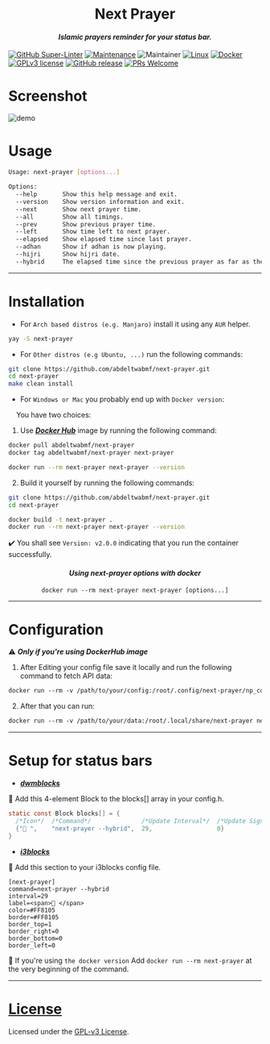 <h1 align="center" color="Magenta">Next Prayer</h1>

<h4 align="center"> <em>Islamic prayers reminder for your status bar.</em> </h4>

[![GitHub Super-Linter](https://github.com/abdeltwabmf/continuous-id/workflows/Lint%20Code%20Base/badge.svg)](https://github.com/marketplace/actions/super-linter)
[![Maintenance](https://img.shields.io/badge/Maintained%3F-yes-green.svg)](https://github.com/AbdeltwabMF/next-prayer/graphs/commit-activity)
![Maintainer](https://img.shields.io/badge/maintainer-Abdeltwabmf-blue)
[![Linux](https://svgshare.com/i/Zhy.svg)](https://svgshare.com/i/Zhy.svg)
[![Docker](https://badgen.net/badge/icon/docker?icon=docker&label)](https://https://docker.com/)
[![GPLv3 license](https://img.shields.io/badge/License-GPLv3-blue.svg)](http://perso.crans.org/besson/LICENSE.html)
[![GitHub release](https://img.shields.io/github/release/AbdeltwabMF/next-prayer.svg)](https://github.com/AbdeltwabMF/next-prayer/releases/)
[![PRs Welcome](https://img.shields.io/badge/PRs-welcome-brightgreen.svg?style=flat-square)](http://makeapullrequest.com)

# Screenshot
![demo](usage.png)

# Usage

```bash
Usage: next-prayer [options...]

Options:
  --help       Show this help message and exit.
  --version    Show version information and exit.
  --next       Show next prayer time.
  --all        Show all timings.
  --prev       Show previous prayer time.
  --left       Show time left to next prayer.
  --elapsed    Show elapsed time since last prayer.
  --adhan      Show if adhan is now playing.
  --hijri      Show hijri date.
  --hybrid     The elapsed time since the previous prayer as far as the elapsed time <= THRESHOLD.
```

---

# Installation

- For `Arch based distros (e.g. Manjaro)` install it using any `AUR` helper.

```bash
yay -S next-prayer
```

- For `Other distros (e.g Ubuntu, ...)` run the following commands:

```bash
git clone https://github.com/abdeltwabmf/next-prayer.git
cd next-prayer
make clean install
```

- For `Windows or Mac` you probably end up with `Docker version`: <br>

&nbsp; &nbsp; You have two choices:

1. Use [***Docker Hub***](https://hub.docker.com/r/abdeltwabmf/next-prayer) image by running the following command:

```bash
docker pull abdeltwabmf/next-prayer
docker tag abdeltwabmf/next-prayer next-prayer

docker run --rm next-prayer next-prayer --version
```

2. Build it yourself by running the following commands:

```bash
git clone https://github.com/abdeltwabmf/next-prayer.git
cd next-prayer

docker build -t next-prayer .
docker run --rm next-prayer next-prayer --version
```

:heavy_check_mark: You shall see `Version: v2.0.0` indicating that you run the container successfully. <br>

<h4 align="center"><em>Using next-prayer options with docker</em></h4>

<pre align="center"><code>docker run --rm next-prayer next-prayer [options...]</code></pre>

---

# Configuration

:warning: ***Only if you're using DockerHub image***

1. After Editing your config file save it locally and run the following command to fetch API data:

```dockerfile
docker run --rm -v /path/to/your/config:/root/.config/next-prayer/np_config.py -v /path/to/your/data:/root/.local/share/next-prayer next-prayer np_fetch.py
```

2. After that you can run:

```dockerfile
docker run --rm -v /path/to/your/data:/root/.local/share/next-prayer next-prayer next-prayer [options...]
```

---

# Setup for status bars

- [***dwmblocks***](https://github.com/torrinfail/dwmblocks)


:star2: Add this 4-element Block to the blocks[] array in your config.h.

``` c
static const Block blocks[] = {
  /*Icon*/  /*Command*/              /*Update Interval*/  /*Update Signal*/
  {"🕌 ",    "next-prayer --hybrid",  29,                  0}
}
```


- [***i3blocks***](https://github.com/vivien/i3blocks)


:star2: Add this section to your i3blocks config file.<br>

```code
[next-prayer]
command=next-prayer --hybrid
interval=29
label=<span>🕌 </span>
color=#FF8105
border=#FF8105
border_top=1
border_right=0
border_bottom=0
border_left=0
```

:eyes: If you're using `the docker version` Add `docker run --rm next-prayer`
at the very beginning of the command.<br>

---

# [License](LICENSE)

Licensed under the [GPL-v3 License](LICENSE).
